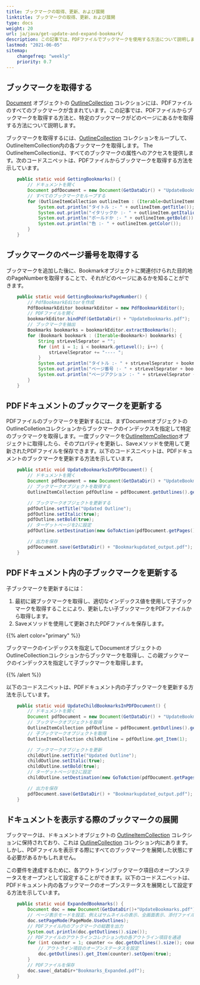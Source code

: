 ```yaml
---
title: ブックマークの取得、更新、および展開 
linktitle: ブックマークの取得、更新、および展開
type: docs
weight: 20
url: ja/java/get-update-and-expand-bookmark/
description: この記事では、PDFファイルでブックマークを使用する方法について説明します。Javaライブラリを使用して、PDFファイルからブックマークを取得し、ブックマークのページ番号を取得し、PDFドキュメント内のブックマークを更新し、ドキュメントを表示するときにブックマークを展開することができます。
lastmod: "2021-06-05"
sitemap:
    changefreq: "weekly"
    priority: 0.7
---
```


## ブックマークを取得する

[Document](https://reference.aspose.com/pdf/java/com.aspose.pdf/Document) オブジェクトの [OutlineCollection](https://reference.aspose.com/pdf/java/com.aspose.pdf/OutlineCollection) コレクションには、PDFファイルのすべてのブックマークが含まれています。この記事では、PDFファイルからブックマークを取得する方法と、特定のブックマークがどのページにあるかを取得する方法について説明します。

ブックマークを取得するには、[OutlineCollection](https://reference.aspose.com/pdf/java/com.aspose.pdf/OutlineCollection) コレクションをループして、OutlineItemCollection内の各ブックマークを取得します。
 The OutlineItemCollectionは、すべてのブックマークの属性へのアクセスを提供します。次のコードスニペットは、PDFファイルからブックマークを取得する方法を示しています。

```java
    public static void GettingBookmarks() {
        // ドキュメントを開く
        Document pdfDocument = new Document(GetDataDir() + "UpdateBookmarks.pdf");
        // すべてのブックマークをループする
        for (OutlineItemCollection outlineItem : (Iterable<OutlineItemCollection>) pdfDocument.getOutlines()) {
            System.out.println("タイトル :- " + outlineItem.getTitle());
            System.out.println("イタリックか :- " + outlineItem.getItalic());
            System.out.println("ボールドか :- " + outlineItem.getBold());
            System.out.println("色 :- " + outlineItem.getColor());
        }
    }
```

## ブックマークのページ番号を取得する

ブックマークを追加した後に、Bookmarkオブジェクトに関連付けられた目的地のPageNumberを取得することで、それがどのページにあるかを知ることができます。

```java
    public static void GettingBookmarksPageNumber() {
        // PdfBookmarkEditorを作成
        PdfBookmarkEditor bookmarkEditor = new PdfBookmarkEditor();
        // PDFファイルを開く
        bookmarkEditor.bindPdf(GetDataDir() + "UpdateBookmarks.pdf");
        // ブックマークを抽出
        Bookmarks bookmarks = bookmarkEditor.extractBookmarks();
        for (Bookmark bookmark : (Iterable<Bookmark>) bookmarks) {
            String strLevelSeprator = "";
            for (int i = 1; i < bookmark.getLevel(); i++) {
                strLevelSeprator += "---- ";
            }
            System.out.println("タイトル :- " + strLevelSeprator + bookmark.getTitle());
            System.out.println("ページ番号 :- " + strLevelSeprator + bookmark.getPageNumber());
            System.out.println("ページアクション :- " + strLevelSeprator + bookmark.getAction());
        }
    }
```

## PDFドキュメントのブックマークを更新する

PDFファイルのブックマークを更新するには、まずDocumentオブジェクトのOutlineColletionコレクションからブックマークのインデックスを指定して特定のブックマークを取得します。一度ブックマークを[OutlineItemCollection](https://reference.aspose.com/pdf/java/com.aspose.pdf/OutlineCollection)オブジェクトに取得したら、そのプロパティを更新し、Saveメソッドを使用して更新されたPDFファイルを保存できます。以下のコードスニペットは、PDFドキュメントのブックマークを更新する方法を示しています。

```java
    public static void UpdateBookmarksInPDFDocument() {
        // ドキュメントを開く
        Document pdfDocument = new Document(GetDataDir() + "UpdateBookmarks.pdf");
        // ブックマークオブジェクトを取得する
        OutlineItemCollection pdfOutline = pdfDocument.getOutlines().get_Item(1);

        // ブックマークオブジェクトを更新する
        pdfOutline.setTitle("Updated Outline");
        pdfOutline.setItalic(true);
        pdfOutline.setBold(true);
        // ターゲットページを2に設定
        pdfOutline.setDestination(new GoToAction(pdfDocument.getPages().get_Item(2)));

        // 出力を保存
        pdfDocument.save(GetDataDir() + "Bookmarkupdated_output.pdf");
    }
```


## PDFドキュメント内の子ブックマークを更新する

子ブックマークを更新するには：

1. 最初に親ブックマークを取得し、適切なインデックス値を使用して子ブックマークを取得することにより、更新したい子ブックマークをPDFファイルから取得します。
1. Saveメソッドを使用して更新されたPDFファイルを保存します。

{{% alert color="primary" %}}

ブックマークのインデックスを指定してDocumentオブジェクトのOutlineCollectionコレクションからブックマークを取得し、この親ブックマークのインデックスを指定して子ブックマークを取得します。

{{% /alert %}}

以下のコードスニペットは、PDFドキュメント内の子ブックマークを更新する方法を示しています。

```java
    public static void UpdateChildBookmarksInPDFDocument() {
        // ドキュメントを開く
        Document pdfDocument = new Document(GetDataDir() + "UpdateBookmarks.pdf");
        // ブックマークオブジェクトを取得
        OutlineItemCollection pdfOutline = pdfDocument.getOutlines().get_Item(1);
        // 子ブックマークオブジェクトを取得
        OutlineItemCollection childOutline = pdfOutline.get_Item(1);

        // ブックマークオブジェクトを更新
        childOutline.setTitle("Updated Outline");
        childOutline.setItalic(true);
        childOutline.setBold(true);
        // ターゲットページを2に設定
        childOutline.setDestination(new GoToAction(pdfDocument.getPages().get_Item(2)));

        // 出力を保存
        pdfDocument.save(GetDataDir() + "Bookmarkupdated_output.pdf");
    }
```


## ドキュメントを表示する際のブックマークの展開

ブックマークは、ドキュメントオブジェクトの [OutlineItemCollection](https://reference.aspose.com/pdf/java/com.aspose.pdf/OutlineItemCollection) コレクションに保持されており、これは [OutlineCollection](https://reference.aspose.com/pdf/java/com.aspose.pdf/OutlineCollection) コレクション内にあります。しかし、PDFファイルを表示する際にすべてのブックマークを展開した状態にする必要があるかもしれません。

この要件を達成するために、各アウトライン/ブックマーク項目のオープンステータスをオープンとして設定することができます。以下のコードスニペットは、PDFドキュメント内の各ブックマークのオープンステータスを展開として設定する方法を示しています。

```java
    public static void ExpandedBookmarks() {    
        Document doc = new Document(GetDataDir()+"UpdateBookmarks.pdf");
        // ページ表示モードを設定、例えばサムネイルの表示、全画面表示、添付ファイルパネルの表示
        doc.setPageMode(PageMode.UseOutlines);
        // PDFファイル内のブックマークの総数を出力
        System.out.println(doc.getOutlines().size());
        // PDFファイルのアウトラインコレクション内の各アウトライン項目を通過
        for (int counter = 1; counter <= doc.getOutlines().size(); counter++) {
            // アウトライン項目のオープンステータスを設定
            doc.getOutlines().get_Item(counter).setOpen(true);
        }
        // PDFファイルを保存
        doc.save(_dataDir+"Bookmarks_Expanded.pdf");
    }
```